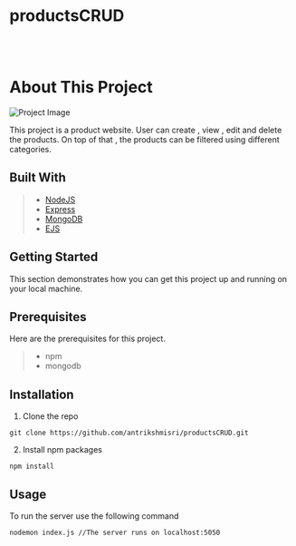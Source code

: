 # productsCRUD
 </br></br>
 
 # About This Project
 
 ![Project Image](https://i.ibb.co/zZKhxsM/Screenshot-115.png)

This project is a product website. User can create , view , edit and delete the products. On top of that , the products can be filtered using different categories.
</br>
## Built With

> * [NodeJS][1]
> * [Express][2]
> * [MongoDB][3]
> * [EJS][4]

[1]: https://nodejs.org/en/ "NodeJS"
[2]: https://expressjs.com/ "ExpressJS"
[3]: https://www.mongodb.com/2 "MongoDB"
[4]: https://ejs.co/ "EJS"

## Getting Started

This section demonstrates how you can get this project up and running on your local machine.
</br>
## Prerequisites

Here are the prerequisites for this project.
> * npm
> * mongodb

## Installation

1. Clone the repo

`git clone https://github.com/antrikshmisri/productsCRUD.git`

2. Install npm packages

`npm install`

## Usage

To run the server use the following command

`nodemon index.js
 //The server runs on localhost:5050`
